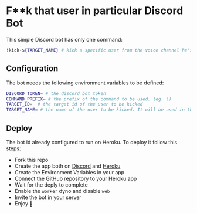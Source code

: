 # F\*\*k that user in particular Discord Bot

This simple Discord bot has only one command:

```bash
!kick-${TARGET_NAME} # kick a specific user from the voice channel he's currently in.
```

## Configuration

The bot needs the following environment variables to be defined:

```bash
DISCORD_TOKEN= # the discord bot token
COMMAND_PREFIX= # the prefix of the command to be used. (eg. !)
TARGET_ID=  # the target id of the user to be kicked
TARGET_NAME= # the name of the user to be kicked. It will be used in the command name. (eg. Davide => !kick-davide)
```

## Deploy

The bot id already configured to run on Heroku. To deploy it follow this steps:

- Fork this repo
- Create the app both on [Discord](https://discord.com/developers/applications) and [Heroku](https://dashboard.heroku.com/apps)
- Create the Environment Variables in your app
- Connect the GitHub repository to your Heroku app
- Wait for the deply to complete
- Enable the `worker` dyno and disable `web`
- Invite the bot in your server
- Enjoy 🚀

